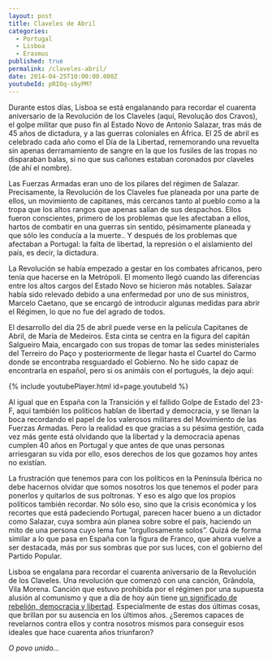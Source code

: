 ```yaml
---
layout: post
title: Claveles de Abril
categories:
  - Portugal
  - Lisboa
  - Erasmus
published: true
permalink: /claveles-abril/
date: 2014-04-25T10:00:00.000Z
youtubeId: pRIOq-sbyPM?
---
```

Durante estos días, Lisboa se está engalanando para recordar el cuarenta aniversario de la Revolución de los Claveles (aquí, Revolução dos Cravos), el golpe militar que puso fin al Estado Novo de Antonio Salazar, tras más de 45 años de dictadura, y a las guerras coloniales en África. El 25 de abril es celebrado cada año como el Día de la Libertad, rememorando una revuelta sin apenas derramamiento de sangre en la que los fusiles de las tropas no disparaban balas, si no que sus cañones estaban coronados por claveles (de ahí el nombre).

Las Fuerzas Armadas eran uno de los pilares del régimen de Salazar. Precisamente, la Revolución de los Claveles fue planeada por una parte de ellos, un movimiento de capitanes, más cercanos tanto al pueblo como a la tropa que los altos rangos que apenas salían de sus despachos. Ellos fueron conscientes, primero de los problemas que les afectaban a ellos, hartos de combatir en una guerras sin sentido, pésimamente planeada y que sólo les conducía a la muerte.. Y después de los problemas que afectaban a Portugal: la falta de libertad, la represión o el aislamiento del país, es decir, la dictadura.

La Revolución se había empezado a gestar en los combates africanos, pero tenía que hacerse en la Metrópoli. El momento llegó cuando las diferencias entre los altos cargos del Estado Novo se hicieron más notables. Salazar había sido relevado debido a una enfermedad por uno de sus ministros, Marcelo Caetano, que se encargó de introducir algunas medidas para abrir el Régimen, lo que no fue del agrado de todos.

El desarrollo del día 25 de abril puede verse en la película Capitanes de Abril, de María de Medeiros. Esta cinta se centra en la figura del capitán Salgueiro Maia, encargado con sus tropas de tomar las sedes ministeriales del Terreiro do Paço y posteriormente de llegar hasta el Cuartel do Carmo donde se encontraba resguardado el Gobierno. No he sido capaz de encontrarla en español, pero si os animáis con el portugués, la dejo aquí:

{% include youtubePlayer.html id=page.youtubeId %}

Al igual que en España con la Transición y el fallido Golpe de Estado del 23-F, aquí también los políticos hablan de libertad y democracia, y se llenan la boca recordando el papel de los valerosos militares del Movimiento de las Fuerzas Armadas. Pero la realidad es que gracias a su pésima gestión, cada vez más gente está olvidando que la libertad y la democracia apenas cumplen 40 años en Portugal y que antes de que unas personas arriesgaran su vida por ello, esos derechos de los que gozamos hoy antes no existían.

La frustración que tenemos para con los políticos en la Península Ibérica no debe hacernos olvidar que somos nosotros los que tenemos el poder para ponerlos y quitarlos de sus poltronas. Y eso es algo que los propios políticos también recordar. No sólo eso, sino que la crisis económica y los recortes que está padeciendo Portugal, parecen hacer bueno a un dictador como Salazar, cuya sombra aún planea sobre sobre el país, haciendo un mito de una persona cuyo lema fue “orgullosamente solos”. Quizá de forma similar a lo que pasa en España con la figura de Franco, que ahora vuelve a ser destacada, más por sus sombras que por sus luces, con el gobierno del Partido Popular.

Lisboa se engalana para recordar el cuarenta aniversario de la Revolución de los Claveles. Una revolución que comenzó con una canción, Grândola, Vila Morena. Canción que estuvo prohibida por el régimen por una supuesta alusión al comunismo y que a día de hoy aún tiene [un significado de rebelión, democracia y libertad](http://internacional.elpais.com/internacional/2013/02/15/actualidad/1360955530_904499.html). Especialmente de estas dos últimas cosas, que brillan por su ausencia en los últimos años. ¿Seremos capaces de revelarnos contra ellos y contra nosotros mismos para conseguir esos ideales que hace cuarenta años triunfaron?

_O povo unido…_